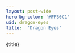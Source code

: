 ```yaml
---
layout: post-wide
hero-bg-color: '#FFB6C1'
uid: dragon-eyes
title:  'Dragon Eyes'
---
```


<p>{title}</p>
